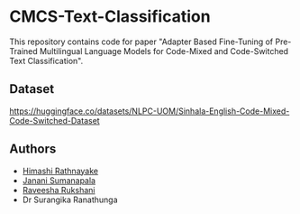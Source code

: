 # CMCS-Text-Classification

This repository contains code for paper "Adapter Based Fine-Tuning of Pre-Trained Multilingual Language Models for Code-Mixed and Code-Switched Text Classification".

## Dataset

https://huggingface.co/datasets/NLPC-UOM/Sinhala-English-Code-Mixed-Code-Switched-Dataset

## Authors

* [Himashi Rathnayake](https://github.com/HimashiRathnayake)
* [Janani Sumanapala](https://github.com/JananiSudeeptha)
* [Raveesha Rukshani](https://github.com/RaveeshaRukshani)
* Dr Surangika Ranathunga
